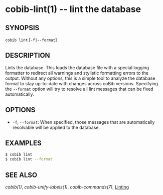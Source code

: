 cobib-lint(1) -- lint the database
==================================

## SYNOPSIS

`cobib lint` [`-f|--format`]

## DESCRIPTION

Lints the database.
This loads the database file with a special logging formatter to redirect all warnings and stylistic formatting errors to the output.
Without any options, this is a simple tool to analyze the database format to stay up-to-date with changes across coBib versions.
Specifying the `--format` option will try to resolve all lint messages that can be fixed automatically.

## OPTIONS

  * `-f`, `--format`:
    When specified, those messages that are automatically resolvable will be applied to the database.

## EXAMPLES

```bash
$ cobib lint
$ cobib lint --format
```

## SEE ALSO

_cobib(1)_, _cobib-unify-labels(1)_, _cobib-commands(7)_, [Linting](https://en.wikipedia.org/wiki/Lint_(software))

[//]: # ( vim: set ft=markdown tw=0: )
